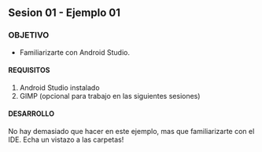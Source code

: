 ## Sesion 01 - Ejemplo 01

### OBJETIVO 
 - Familiarizarte con Android Studio. 

#### REQUISITOS 
1. Android Studio instalado
2. GIMP (opcional para trabajo en las siguientes sesiones)

#### DESARROLLO
No hay demasiado que hacer en este ejemplo, mas que familiarizarte con el IDE.
Echa un vistazo a las carpetas!
